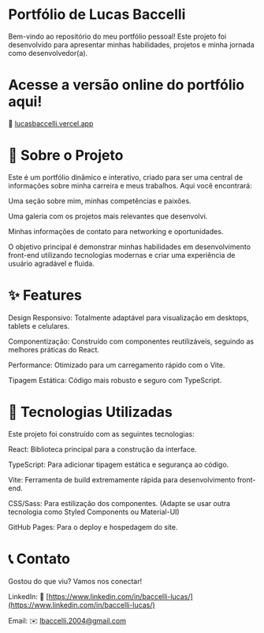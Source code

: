 # Portfólio de Lucas Baccelli

Bem-vindo ao repositório do meu portfólio pessoal! Este projeto foi desenvolvido para apresentar minhas habilidades, projetos e minha jornada como desenvolvedor(a).

# Acesse a versão online do portfólio aqui!
🔗 [lucasbaccelli.vercel.app](https://lucasbaccelli.vercel.app/)

# 📜 Sobre o Projeto
Este é um portfólio dinâmico e interativo, criado para ser uma central de informações sobre minha carreira e meus trabalhos. Aqui você encontrará:

Uma seção sobre mim, minhas competências e paixões.

Uma galeria com os projetos mais relevantes que desenvolvi.

Minhas informações de contato para networking e oportunidades.

O objetivo principal é demonstrar minhas habilidades em desenvolvimento front-end utilizando tecnologias modernas e criar uma experiência de usuário agradável e fluida.

# ✨ Features
Design Responsivo: Totalmente adaptável para visualização em desktops, tablets e celulares.

Componentização: Construído com componentes reutilizáveis, seguindo as melhores práticas do React.

Performance: Otimizado para um carregamento rápido com o Vite.

Tipagem Estática: Código mais robusto e seguro com TypeScript.

# 🚀 Tecnologias Utilizadas
Este projeto foi construído com as seguintes tecnologias:

React: Biblioteca principal para a construção da interface.

TypeScript: Para adicionar tipagem estática e segurança ao código.

Vite: Ferramenta de build extremamente rápida para desenvolvimento front-end.

CSS/Sass: Para estilização dos componentes. (Adapte se usar outra tecnologia como Styled Components ou Material-UI)

GitHub Pages: Para o deploy e hospedagem do site.

# 📞 Contato
Gostou do que viu? Vamos nos conectar!

LinkedIn: 🔗 [https://www.linkedin.com/in/baccelli-lucas/](https://www.linkedin.com/in/baccelli-lucas/)

Email: ✉️ lbaccelli.2004@gmail.com
